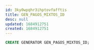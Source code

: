```yaml
---
id: 3ky0wpqhr3ihptovfafftis
title: GEN_PAGOS_MIXTOS_ID
desc: null
updated: 1684912751
created: 1684912751
---
```



```sql
CREATE GENERATOR GEN_PAGOS_MIXTOS_ID;
```
